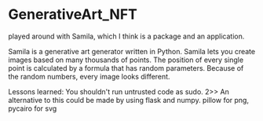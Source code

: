 # GenerativeArt_NFT
 played around with Samila, which I think is a package and an application.

Samila is a generative art generator written in Python. Samila lets you create images based on many thousands of points. The position of every single point is calculated by a formula that has random parameters. Because of the random numbers, every image looks different.


Lessons learned: You shouldn't run untrusted code as sudo.
2>> An alternative to this could be made by using flask and numpy. pillow for png, pycairo for svg
